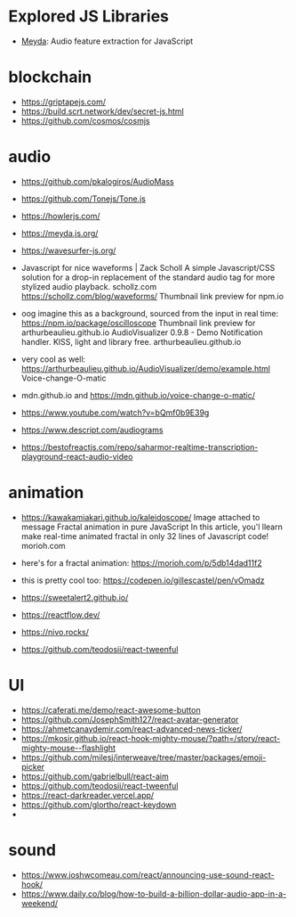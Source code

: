 # Explored JS Libraries

* [Meyda](https://meyda.js.org/): Audio feature extraction for JavaScript

# blockchain
* https://griptapejs.com/
* https://build.scrt.network/dev/secret-js.html
* https://github.com/cosmos/cosmjs

# audio

* https://github.com/pkalogiros/AudioMass
* https://github.com/Tonejs/Tone.js
* https://howlerjs.com/
* https://meyda.js.org/

* https://wavesurfer-js.org/
* Javascript for nice waveforms | Zack Scholl
A simple Javascript/CSS solution for a drop-in replacement of the standard audio tag for more stylized audio playback.
schollz.com
https://schollz.com/blog/waveforms/
Thumbnail link preview for npm.io
* oog imagine this as a background, sourced from the input in real time: https://npm.io/package/oscilloscope
Thumbnail link preview for arthurbeaulieu.github.io
AudioVisualizer 0.9.8 - Demo
Notification handler. KISS, light and library free.
arthurbeaulieu.github.io
*  very cool as well: https://arthurbeaulieu.github.io/AudioVisualizer/demo/example.html
Voice-change-O-matic
*  mdn.github.io
and https://mdn.github.io/voice-change-o-matic/

* https://www.youtube.com/watch?v=bQmf0b9E39g
* https://www.descript.com/audiograms
* https://bestofreactjs.com/repo/saharmor-realtime-transcription-playground-react-audio-video


# animation

*  https://kawakamiakari.github.io/kaleidoscope/
Image attached to message
Fractal animation in pure JavaScript
In this article, you'l llearn make real-time animated fractal in only 32 lines of Javascript code!
morioh.com
* here's for a fractal animation: https://morioh.com/p/5db14dad11f2
* this is pretty cool too: https://codepen.io/gillescastel/pen/vOmadz

* https://sweetalert2.github.io/
* https://reactflow.dev/
* https://nivo.rocks/
* https://github.com/teodosii/react-tweenful

# UI

* https://caferati.me/demo/react-awesome-button
* https://github.com/JosephSmith127/react-avatar-generator
* https://ahmetcanaydemir.com/react-advanced-news-ticker/
* https://mkosir.github.io/react-hook-mighty-mouse/?path=/story/react-mighty-mouse--flashlight
* https://github.com/milesj/interweave/tree/master/packages/emoji-picker
* https://github.com/gabrielbull/react-aim
* https://github.com/teodosii/react-tweenful
* https://react-darkreader.vercel.app/
* https://github.com/glortho/react-keydown
* 

# sound
* https://www.joshwcomeau.com/react/announcing-use-sound-react-hook/
* https://www.daily.co/blog/how-to-build-a-billion-dollar-audio-app-in-a-weekend/

